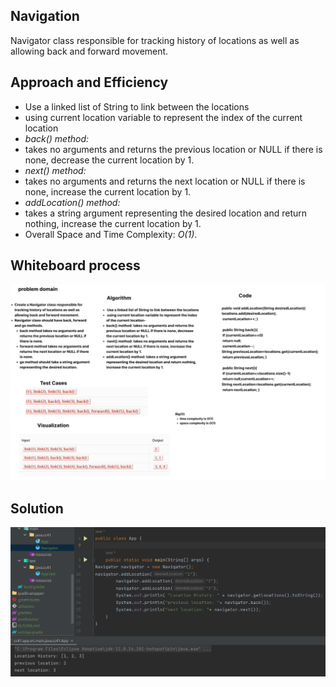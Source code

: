 ## Navigation
Navigator class responsible for tracking history of locations as well as allowing back and forward movement.

## Approach and Efficiency
- Use a linked list of String to link between the locations
- using current location variable to represent the index of the current location
- *back() method:*
- takes no arguments and returns the previous location or NULL if there is none, decrease the current location by 1.
- *next() method:*
- takes no arguments and returns the next location or NULL if there is none, increase the current location by 1.
- *addLocation() method:*
- takes a string argument representing the desired location and return nothing, increase the current location by 1.
-  Overall Space and Time Complexity: *O(1)*.

## Whiteboard process
![whiteboard](../assets/cc41-whiteboard.png)

## Solution
![solution](../assets/cc41-solution.png)